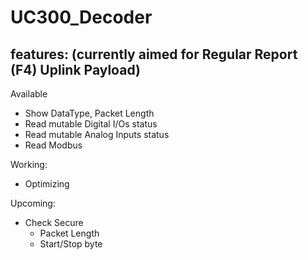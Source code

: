 ﻿# UC300_Decoder

## features: (currently aimed for Regular Report (F4) Uplink Payload)
Available
- Show DataType, Packet Length
- Read mutable Digital I/Os status
- Read mutable Analog Inputs status
- Read Modbus

Working:
- Optimizing

Upcoming:
- Check Secure
  - Packet Length
  - Start/Stop byte
